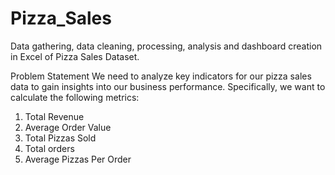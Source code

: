 # Pizza_Sales
 Data gathering, data cleaning, processing, analysis and dashboard creation in Excel of Pizza Sales Dataset.


Problem Statement
We need to analyze key indicators for our pizza sales data to gain insights into our business performance. Specifically, we want to calculate the following metrics:

1. Total Revenue
2. Average Order Value
3. Total Pizzas Sold
4. Total orders
5. Average Pizzas Per Order
